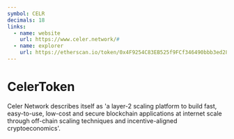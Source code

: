 ```yaml
---
symbol: CELR
decimals: 18
links:
  - name: website
    url: https://www.celer.network/#
  - name: explorer
    url: https://etherscan.io/token/0x4F9254C83EB525f9FCf346490bbb3ed28a81C667
---
```


# CelerToken

Celer Network describes itself as 'a layer-2 scaling platform to build fast, easy-to-use, low-cost and secure blockchain applications at internet scale through off-chain scaling techniques and incentive-aligned cryptoeconomics'.
